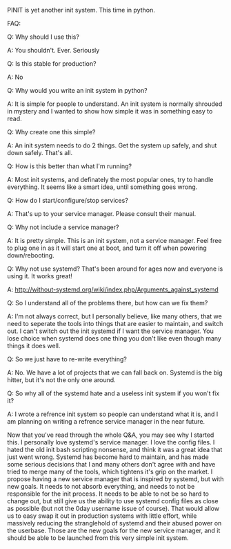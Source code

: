 PINIT is yet another init system. This time in python.

FAQ:

Q: Why should I use this?

A: You shouldn't. Ever. Seriously

Q: Is this stable for production?

A: No

Q: Why would you write an init system in python?

A: It is simple for people to understand. An init system is normally shrouded in mystery and I wanted to show how simple it was in something easy to read.

Q: Why create one this simple?

A: An init system needs to do 2 things. Get the system up safely, and shut down safely. That's all.

Q: How is this better than what I'm running?

A: Most init systems, and definately the most popular ones, try to handle everything. It seems like a smart idea, until something goes wrong.

Q: How do I start/configure/stop services?

A: That's up to your service manager. Please consult their manual.

Q: Why not include a service manager?

A: It is pretty simple. This is an init system, not a service manager. Feel free to plug one in as it will start one at boot, and turn it off when powering down/rebooting.

Q: Why not use systemd? That's been around for ages now and everyone is using it. It works great!

A: http://without-systemd.org/wiki/index.php/Arguments_against_systemd

Q: So I understand all of the problems there, but how can we fix them?

A: I'm not always correct, but I personally believe, like many others, that we need to seperate the tools into things that are easier to maintain, and switch out. I can't switch out the init systemd if I want the service manager. You lose choice when systemd does one thing you don't like even though many things it does well.

Q: So we just have to re-write everything?

A: No. We have a lot of projects that we can fall back on. Systemd is the big hitter, but it's not the only one around.

Q: So why all of the systemd hate and a useless init system if you won't fix it?

A: I wrote a refrence init system so people can understand what it is, and I am planning on writing a refrence service manager in the near future.


Now that you've read through the whole Q&A, you may see why I started this. I personally love systemd's service manager. I love the config files. I hated the old init bash scripting nonsense, and think it was a great idea that just went wrong. Systemd has become hard to maintain, and has made some serious decisions that I and many others don't agree with and have tried to merge many of the tools, which tightens it's grip on the market. I propose having a new service manager that is inspired by systemd, but with new goals. It needs to not absorb everything, and needs to not be responsible for the init process. It needs to be able to not be so hard to change out, but still give us the ability to use systemd config files as close as possible (but not the 0day username issue of course). That would allow us to easy swap it out in production systems with little effort, while massively reducing the stranglehold of systemd and their abused power on the userbase. Those are the new goals for the new service manager, and it should be able to be launched from this very simple init system.
